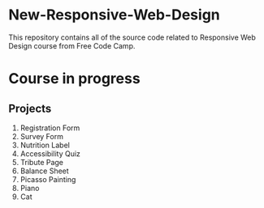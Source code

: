 # New-Responsive-Web-Design
This repository contains all of the source code related to Responsive Web Design course from Free Code Camp.

# Course in progress 

## Projects

1. Registration Form
2. Survey Form
3. Nutrition Label
4. Accessibility Quiz
5. Tribute Page
6. Balance Sheet
7. Picasso Painting
8. Piano
9. Cat
   